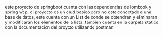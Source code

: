 este proyecto de springboot cuenta con las dependencias de lombook y spring wep.
el proyecto es un crud basico pero no esta conectado a una base de datos, este cuenta con un List<Producto> de donde se obtendran y eliminaran y modificaran los elementos de la lista.
tambien cuenta en la carpeta statics con la documentacion del proycto utilizando postman

